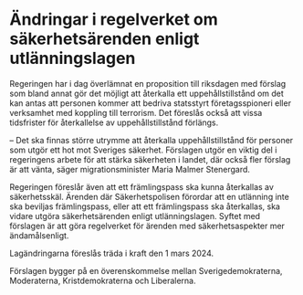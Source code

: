 # Ändringar i regelverket om säkerhetsärenden enligt utlänningslagen

Regeringen har i dag överlämnat en proposition till riksdagen med förslag som bland annat gör det möjligt att återkalla ett uppehållstillstånd om det kan antas att personen kommer att bedriva statsstyrt företagsspioneri eller verksamhet med koppling till terrorism. Det föreslås också att vissa tidsfrister för återkallelse av uppehållstillstånd förlängs.

– Det ska finnas större utrymme att återkalla uppehållstillstånd för personer som utgör ett hot mot Sveriges säkerhet. Förslagen utgör en viktig del i regeringens arbete för att stärka säkerheten i landet, där också fler förslag är att vänta, säger migrationsminister Maria Malmer Stenergard.

Regeringen föreslår även att ett främlingspass ska kunna återkallas av säkerhetsskäl. Ärenden där Säkerhetspolisen förordar att en utlänning inte ska beviljas främlingspass, eller att ett främlingspass ska återkallas, ska vidare utgöra säkerhetsärenden enligt utlänningslagen. Syftet med förslagen är att göra regelverket för ärenden med säkerhetsaspekter mer ändamålsenligt.

Lagändringarna föreslås träda i kraft den 1 mars 2024.

Förslagen bygger på en överenskommelse mellan Sverigedemokraterna, Moderaterna, Kristdemokraterna och Liberalerna.
